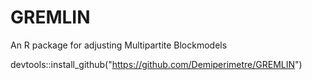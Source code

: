 # GREMLIN
An R package for adjusting Multipartite Blockmodels

devtools::install_github("https://github.com/Demiperimetre/GREMLIN")
